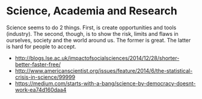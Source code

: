 # Science, Academia and Research


Science seems to do 2 things. First, is create opportunities and tools (industry). The second, though, is to show the risk, limits and flaws in ourselves, society and the world around us. The former is great. The latter is hard for people to accept.

* http://blogs.lse.ac.uk/impactofsocialsciences/2014/12/28/shorter-better-faster-free/
* http://www.americanscientist.org/issues/feature/2014/6/the-statistical-crisis-in-science/99999
* https://medium.com/starts-with-a-bang/science-by-democracy-doesnt-work-ea74d160daa4